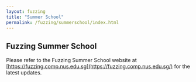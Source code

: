 ```yaml
---
layout: fuzzing
title: "Summer School"
permalink: /fuzzing/summerschool/index.html
---
```


## Fuzzing Summer School

Please refer to the Fuzzing Summer School website at [https://fuzzing.comp.nus.edu.sg](https://fuzzing.comp.nus.edu.sg/) for the latest updates.


